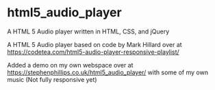 # html5_audio_player
A HTML 5 Audio player written in HTML, CSS, and jQuery

A HTML 5 Audio player based on code by Mark Hillard over at https://codetea.com/html5-audio-player-responsive-playlist/

Added a demo on my own webspace over at https://stephenphillips.co.uk/html5_audio_player/ with some of my own music (Not fully responsive yet)
